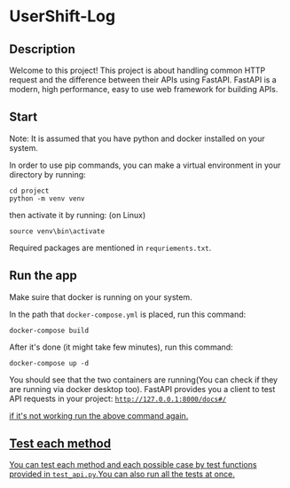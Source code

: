 # UserShift-Log

## Description
Welcome to this project! This project is about handling common HTTP request and the difference between their APIs using FastAPI.
FastAPI is a modern, high performance, easy to use web framework for building APIs.

## Start

Note: It is assumed that you have python and docker installed on your system.

In order to use pip commands, you can make a virtual environment in your directory by running:

    cd project
    python -m venv venv
    
then activate it by running: (on Linux)

    source venv\bin\activate
    
Required packages are mentioned in `requriements.txt`.

    
## Run the app

 Make suire that docker is running on your system.

In the path that `docker-compose.yml` is placed, run this command:

    docker-compose build
    
After it's done (it might take few minutes), run this command:

    docker-compose up -d
    
You should see that the two containers are running(You can check if they are running via docker desktop too).
FastAPI provides you a client to test API requests in your project: <a href="http://127.0.0.1:8004/docs#/">`http://127.0.0.1:8000/docs#/`

if it's not working run the above command again.

## Test each method

You can test each method and each possible case by test functions provided in `test_api.py`.You can also run all the tests at once.

